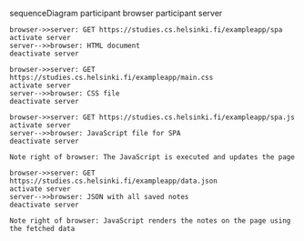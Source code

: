 sequenceDiagram
    participant browser
    participant server

    browser->>server: GET https://studies.cs.helsinki.fi/exampleapp/spa
    activate server
    server-->>browser: HTML document
    deactivate server

    browser->>server: GET https://studies.cs.helsinki.fi/exampleapp/main.css
    activate server
    server-->>browser: CSS file
    deactivate server

    browser->>server: GET https://studies.cs.helsinki.fi/exampleapp/spa.js
    activate server
    server-->>browser: JavaScript file for SPA
    deactivate server

    Note right of browser: The JavaScript is executed and updates the page

    browser->>server: GET https://studies.cs.helsinki.fi/exampleapp/data.json
    activate server
    server-->>browser: JSON with all saved notes
    deactivate server

    Note right of browser: JavaScript renders the notes on the page using the fetched data